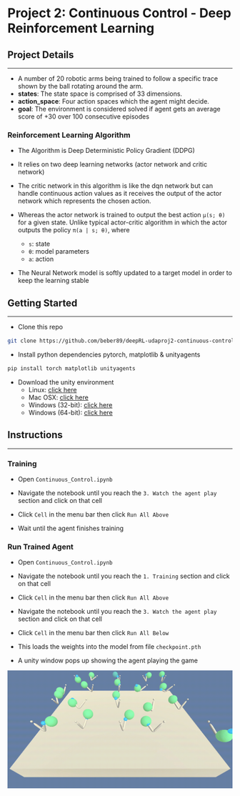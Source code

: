 # Project 2: Continuous Control - Deep Reinforcement Learning

## Project Details

---

- A number of 20 robotic arms being trained to follow a specific trace shown by the ball rotating around the arm.
- **states**: The state space is comprised of 33 dimensions.
- **action_space**: Four action spaces which the agent might decide.
- **goal**: The environment is considered solved if agent gets an average score of +30 over 100 consecutive episodes

### Reinforcement Learning Algorithm

- The Algorithm is Deep Deterministic Policy Gradient  (DDPG)

- It relies on two deep learning networks (actor network and critic network)

- The critic network in this algorithm is like the dqn network but can handle continuous action values as it receives the output of the actor network which represents the chosen action.

- Whereas the actor network is trained to output the best action `μ(s; θ)` for a given state. Unlike typical actor-critic algorithm in which the actor outputs the policy `π(a | s; θ)`, where
  - `s`: state
  - `θ`: model parameters
  - `a`: action

- The Neural Network model is softly updated to a target model in order to keep the learning stable

## Getting Started

---

- Clone this repo

```bash
git clone https://github.com/beber89/deepRL-udaproj2-continuous-control
```

- Install python dependencies pytorch, matplotlib & unityagents

```bash
pip install torch matplotlib unityagents
```

- Download the unity environment
  - Linux: [click here](https://s3-us-west-1.amazonaws.com/udacity-drlnd/P2/Reacher/Reacher_Linux.zip)
  - Mac OSX: [click here](https://s3-us-west-1.amazonaws.com/udacity-drlnd/P2/Reacher/Reacher.app.zip)
  - Windows (32-bit): [click here](https://s3-us-west-1.amazonaws.com/udacity-drlnd/P2/Reacher/Reacher_Windows_x86.zip)
  - Windows (64-bit): [click here](https://s3-us-west-1.amazonaws.com/udacity-drlnd/P2/Reacher/Reacher_Windows_x86_64.zip)

## Instructions

---

### Training

- Open `Continuous_Control.ipynb`

- Navigate the notebook until you reach the `3. Watch the agent play` section and click on that cell

- Click `Cell` in the menu bar then click `Run All Above`

- Wait until the agent finishes training

### Run Trained Agent

- Open `Continuous_Control.ipynb`

- Navigate the notebook until you reach the `1. Training` section and click on that cell

- Click `Cell` in the menu bar then click `Run All Above`

- Navigate the notebook until you reach the `3. Watch the agent play` section and click on that cell

- Click `Cell` in the menu bar then click `Run All Below`

- This loads the weights into the model from file `checkpoint.pth`

- A unity window pops up showing the agent playing the game

![gameplay](game-record.gif)
